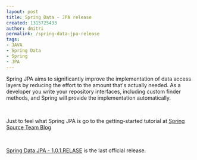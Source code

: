 ```yaml
---
layout: post
title: Spring Data - JPA release
created: 1315725433
author: dmitri
permalink: /spring-data-jpa-release
tags:
- JAVA
- Spring Data
- Spring
- JPA
---
```

<p>Spring JPA aims to significantly improve the     implementation of data access layers by reducing the effort to the     amount that's actually needed. As a developer you write your     repository interfaces, including custom finder methods, and Spring     will provide the implementation automatically.</p>
<p>&nbsp;</p>
<p>Just to feel what Spring JPA is go to the getting-started tutorial at <a href="http://blog.springsource.com/2011/02/10/getting-started-with-spring-data-jpa/">Spring Source Team Blog</a></p>
<p>&nbsp;</p>
<p><a href="http://www.springsource.org/spring-data/jpa">Spring Data JPA - 1.0.1.RELASE</a> is the last official release.</p>
